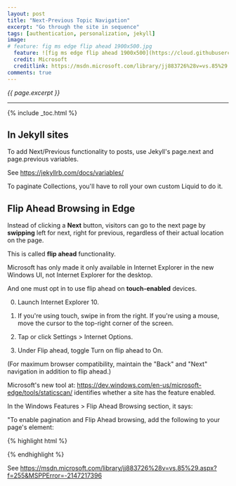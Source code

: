 ```yaml
---
layout: post
title: "Next-Previous Topic Navigation"
excerpt: "Go through the site in sequence"
tags: [authentication, personalization, jekyll]
image:
# feature: fig ms edge flip ahead 1900x500.jpg
  feature: ![fig ms edge flip ahead 1900x500](https://cloud.githubusercontent.com/assets/300046/14624393/915bef12-0597-11e6-9817-a7c3e51b09a5.jpg)
  credit: Microsoft
  creditlink: https://msdn.microsoft.com/library/jj883726%28v=vs.85%29.aspx?f=255&MSPPError=-2147217396
comments: true
---
```

<i>{{ page.excerpt }}</i>
<hr />

{% include _toc.html %}

## In Jekyll sites

To add Next/Previous functionality to posts,
use Jekyll's page.next and page.previous variables. 

See https://jekyllrb.com/docs/variables/

To paginate Collections, you'll have to roll your own custom Liquid to do it.


## Flip Ahead Browsing in Edge
Instead of clicking a <strong>Next</strong> button, visitors can go to the next page
by <strong>swipping</strong> left for next, right for previous, 
regardless of their actual location on the page.

This is called <strong>flip ahead</strong> functionality.

Microsoft has only made it only available in Internet Explorer in the new Windows UI,
not Internet Explorer for the desktop.

And one must opt in to use flip ahead on <strong>touch-enabled</strong> devices. 

0. Launch Internet Explorer 10. 
0. If you're using touch, swipe in from the right. 
   If you're using a mouse, move the cursor to the top-right corner of the screen.

0. Tap or click Settings > Internet Options.
0. Under Flip ahead, toggle Turn on flip ahead to On.


(For maximum browser compatibility, maintain the "Back" and "Next" navigation in addition to flip ahead.) 

Microsoft's new tool at:
https://dev.windows.com/en-us/microsoft-edge/tools/staticscan/
identifies whether a site has the feature enabled.

In the Windows Features > Flip Ahead Browsing section, it says: 

"To enable pagination and Flip Ahead browsing, add the following to your page's element:

{% highlight html %}
<link rel="next" href="/news/article1.aspx?page=2"/>
<link rel="next" href="/next"/>
<link rel="prev" href="/prev"/>
{% endhighlight %}

See https://msdn.microsoft.com/library/jj883726%28v=vs.85%29.aspx?f=255&MSPPError=-2147217396


